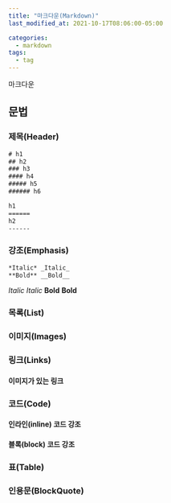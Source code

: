 ```yaml
---
title: "마크다운(Markdown)"
last_modified_at: 2021-10-17T08:06:00-05:00

categories:
  - markdown
tags:
  - tag
---
```


마크다운
## 문법

### 제목(Header)
```html
# h1
## h2
### h3
#### h4
##### h5
###### h6
```
```html
h1
======
h2
------
```

### 강조(Emphasis)
```html
*Italic* _Italic_
**Bold** __Bold__
```
*Italic* _Italic_
**Bold** __Bold__
### 목록(List)

### 이미지(Images)

### 링크(Links)

#### 이미지가 있는 링크

### 코드(Code)

#### 인라인(inline) 코드 강조

#### 블록(block) 코드 강조

### 표(Table)

### 인용문(BlockQuote)

